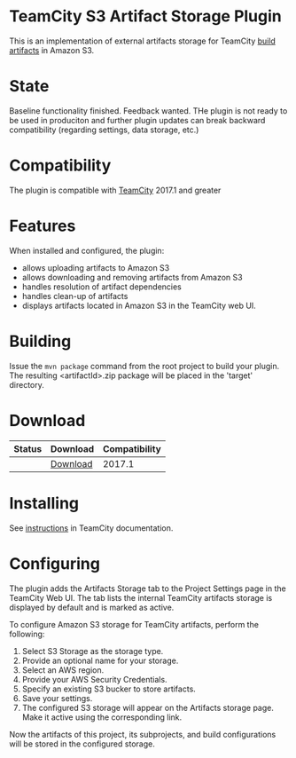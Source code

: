# TeamCity S3 Artifact Storage Plugin

This is an implementation of external artifacts storage for TeamCity [build artifacts](https://confluence.jetbrains.com/display/TCDL/Build+Artifact) in Amazon S3.

# State

Baseline functionality finished. Feedback wanted.
THe plugin  is not ready to be used in produciton and further plugin updates can break backward compatibility (regarding settings, data storage, etc.)

# Compatibility

The plugin is compatible with [TeamCity](https://www.jetbrains.com/teamcity/download/) 2017.1 and greater

# Features

When installed and configured, the plugin:
* allows uploading artifacts to Amazon S3
* allows downloading and removing artifacts from Amazon S3
* handles resolution of artifact dependencies
* handles clean-up of artifacts 
* displays artifacts located in Amazon S3 in the TeamCity web UI.

# Building 
 Issue the `mvn package` command from the root project to build your plugin. The resulting \<artifactId>.zip package will be placed in the 'target' directory. 

# Download

| Status | Download | Compatibility |
|--------|----------|---------------|
|<a href="https://teamcity.jetbrains.com/viewType.html?buildTypeId=TeamCityPluginsByJetBrains_AwsS3ArtifactStorage_TeamCityTrunk&tab=buildTypeHistoryList&tag=deploy&guest=1"><img src="https://teamcity.jetbrains.com/app/rest/builds/buildType:(id:TeamCityPluginsByJetBrains_AwsS3ArtifactStorage_TeamCityTrunk),tag:deploy/statusIcon.svg" alt=""/></a>|[Download](https://teamcity.jetbrains.com/guestAuth/app/rest/builds/buildType:TeamCityPluginsByJetBrains_AwsS3ArtifactStorage_TeamCityTrunk,tags:deploy/artifacts/content/s3-artifact-storage.zip)| 2017.1 |


# Installing

See [instructions](https://confluence.jetbrains.com/display/TCD10/Installing+Additional+Plugins) in TeamCity documentation.

# Configuring 

The plugin adds the Artifacts Storage tab to the Project Settings page in the TeamCity Web UI. 
The tab lists the internal TeamCity artifacts storage is displayed by default and is marked as active.

To configure Amazon S3 storage for TeamCity artifacts, perform the following:
1. Select S3 Storage as the storage type.
2. Provide an optional name for your storage.
3. Select an AWS region.
4. Provide your AWS Security Credentials.
5. Specify an existing S3 bucker to store artifacts.
6. Save your settings.
7. The configured S3 storage will appear on the Artifacts storage page. Make it active using the corresponding link.

Now the artifacts of this project, its subprojects, and build configurations will be stored in the configured storage.
